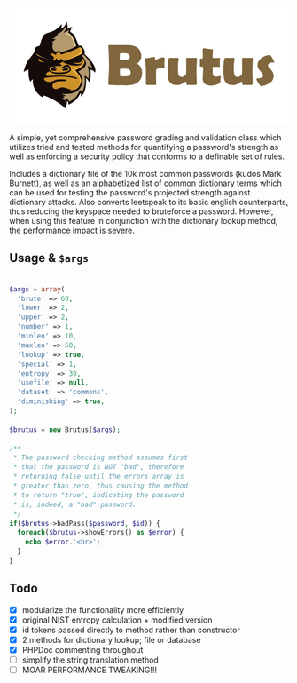 <img src="https://raw.githubusercontent.com/UberNerdBoy/Brutus/master/assets/brutus.png" alt="Brutus">

A simple, yet comprehensive password grading and validation class which utilizes tried and tested methods for quantifying a password's strength as well as enforcing a security policy that conforms to a definable set of rules.

Includes a dictionary file of the 10k most common passwords (kudos Mark Burnett), as well as an alphabetized list of common dictionary terms which can be used for testing the password's projected strength against dictionary attacks. Also converts leetspeak to its basic english counterparts, thus reducing the keyspace needed to bruteforce a password. However, when using this feature in conjunction with the dictionary lookup method, the performance impact is severe.

Usage & `$args`
-----
```php

$args = array(
  'brute' => 60,
  'lower' => 2,
  'upper' => 2,
  'number' => 1,
  'minlen' => 10,
  'maxlen' => 50,
  'lookup' => true,
  'special' => 1,
  'entropy' => 30,
  'usefile' => null,
  'dataset' => 'commons',
  'diminishing' => true,
);

$brutus = new Brutus($args);

/**
 * The password checking method assumes first
 * that the password is NOT "bad", therefore
 * returning false until the errors array is
 * greater than zero, thus causing the method
 * to return "true", indicating the password
 * is, indeed, a "bad" password.
 */
if($brutus->badPass($password, $id)) {
  foreach($brutus->showErrors() as $error) {
    echo $error.'<br>';
  }
}
```

Todo
-----
- [x] modularize the functionality more efficiently
- [x] original NIST entropy calculation + modified version
- [x] id tokens passed directly to method rather than constructor
- [x] 2 methods for dictionary lookup; file or database
- [x] PHPDoc commenting throughout
- [ ] simplify the string translation method
- [ ] MOAR PERFORMANCE TWEAKING!!!
